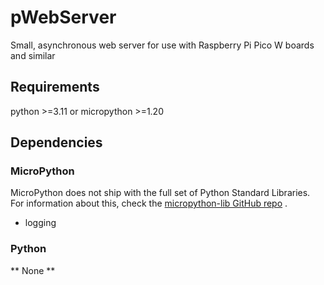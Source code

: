 # pWebServer

Small, asynchronous web server for use with Raspberry Pi Pico W boards and similar

## Requirements

python >=3.11 or micropython >=1.20

## Dependencies

### MicroPython
MicroPython does not ship with the full set of Python Standard Libraries. For information about this, check the [micropython-lib GitHub repo](https://github.com/micropython/micropython-lib) .

- logging

### Python

** None **

